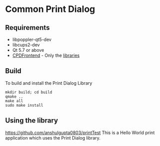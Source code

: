 # Common Print Dialog

## Requirements
- libpoppler-qt5-dev
- libcups2-dev
- Qt 5.7 or above
- [CPDFrontend](https://github.com/NilanjanaLodh/PrintDialog_Backend) - Only the [libraries](https://github.com/NilanjanaLodh/PrintDialog_Backend#build-and-installation)

## Build
To build and install the Print Dialog Library

```
mkdir build; cd build
qmake ..
make all
sudo make install
```

## Using the library
https://github.com/anshulgupta0803/printTest
This is a Hello World print application which uses the Print Dialog library.
